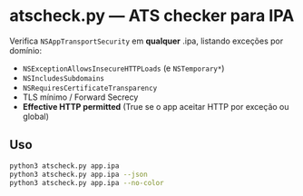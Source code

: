# atscheck.py — ATS checker para IPA

Verifica `NSAppTransportSecurity` em **qualquer** .ipa, listando exceções por domínio:
- `NSExceptionAllowsInsecureHTTPLoads` (e `NSTemporary*`)
- `NSIncludesSubdomains`
- `NSRequiresCertificateTransparency`
- TLS mínimo / Forward Secrecy
- **Effective HTTP permitted** (True se o app aceitar HTTP por exceção ou global)

## Uso
```bash
python3 atscheck.py app.ipa
python3 atscheck.py app.ipa --json
python3 atscheck.py app.ipa --no-color
